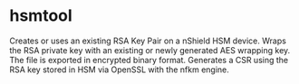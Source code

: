 # hsmtool
Creates or uses an existing RSA Key Pair on a nShield HSM device. Wraps the RSA private key with an existing or newly generated AES wrapping key.  The file is exported in encrypted binary format. Generates a CSR using the RSA key stored in HSM via OpenSSL with the nfkm engine.
